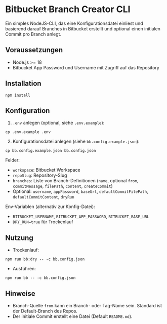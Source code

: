 # Bitbucket Branch Creator CLI

Ein simples NodeJS-CLI, das eine Konfigurationsdatei einliest und basierend darauf Branches in Bitbucket erstellt und optional einen initialen Commit pro Branch anlegt.

## Voraussetzungen
- Node.js >= 18
- Bitbucket App Password und Username mit Zugriff auf das Repository

## Installation
```
npm install
```

## Konfiguration
1. `.env` anlegen (optional, siehe `.env.example`):
```
cp .env.example .env
```
2. Konfigurationsdatei anlegen (siehe `bb.config.example.json`):
```
cp bb.config.example.json bb.config.json
```
Felder:
- `workspace`: Bitbucket Workspace
- `repoSlug`: Repository-Slug
- `branches`: Liste von Branch-Definitionen (`name`, optional `from`, `commitMessage`, `filePath`, `content`, `createCommit`)
- Optional: `username`, `appPassword`, `baseUrl`, `defaultCommitFilePath`, `defaultCommitContent`, `dryRun`

Env-Variablen (alternativ zur Konfig-Datei):
- `BITBUCKET_USERNAME`, `BITBUCKET_APP_PASSWORD`, `BITBUCKET_BASE_URL`
- `DRY_RUN=true` für Trockenlauf

## Nutzung
- Trockenlauf:
```
npm run bb:dry -- -c bb.config.json
```
- Ausführen:
```
npm run bb -- -c bb.config.json
```

## Hinweise
- Branch-Quelle `from` kann ein Branch- oder Tag-Name sein. Standard ist der Default-Branch des Repos.
- Der initiale Commit erstellt eine Datei (Default `README.md`).
